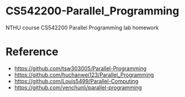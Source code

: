 # CS542200-Parallel_Programming
NTHU course CS542200 Parallel Programming lab homework

# Reference
- https://github.com/tsw303005/Parallel-Programming
- https://github.com/huchanwei123/Parallel_Programming
- https://github.com/Louis5499/Parallel-Computing
- https://github.com/yenchunli/parallel-programming
